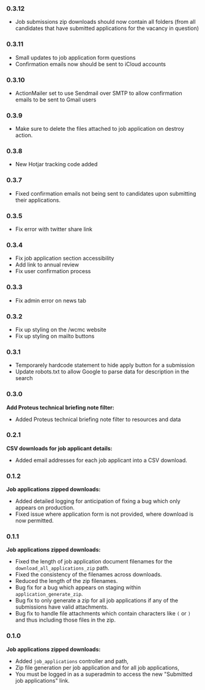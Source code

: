 ### 0.3.12

* Job submissions zip downloads should now contain all folders (from all candidates that have submitted applications for the vacancy in question)

### 0.3.11

* Small updates to job application form questions
* Confirmation emails now should be sent to iCloud accounts 

### 0.3.10

* ActionMailer set to use Sendmail over SMTP to allow confirmation emails to be sent to Gmail users 

### 0.3.9

* Make sure to delete the files attached to job application on destroy action.

### 0.3.8

* New Hotjar tracking code added 

### 0.3.7

* Fixed confirmation emails not being sent to candidates upon submitting their applications.

### 0.3.5

* Fix error with twitter share link

### 0.3.4

* Fix job application section accessibility
* Add link to annual review
* Fix user confirmation process

### 0.3.3

* Fix admin error on news tab

### 0.3.2

* Fix up styling on the /wcmc website
* Fix up styling on mailto buttons

### 0.3.1

* Temporarely hardcode statement to hide apply button for a submission
* Update robots.txt to allow Google to parse data for description in the search

### 0.3.0

**Add Proteus technical briefing note filter:**

* Added Proteus technical briefing note filter to resources and data


### 0.2.1

**CSV downloads for job applicant details:**

* Added email addresses for each job applicant into a CSV download.


### 0.1.2

**Job applications zipped downloads:**

* Added detailed logging for anticipation of fixing a bug which only appears on production.
* Fixed issue where application form is not provided, where download is now permitted.


### 0.1.1

**Job applications zipped downloads:**

* Fixed the length of job application document filenames for the `download_all_applications_zip` path.
* Fixed the consistency of the filenames across downloads.
* Reduced the length of the zip filenames.
* Bug fix for a bug which appears on staging within `application_generate_zip`.
* Bug fix to only generate a zip for all job applications if any of the submissions have valid attachments.
* Bug fix to handle file attachments which contain characters like `(` or `)` and thus including those files in the zip.


### 0.1.0

**Job applications zipped downloads:**

* Added `job_applications` controller and path,
* Zip file generation per job application and for all job applications,
* You must be logged in as a superadmin to access the new "Submitted job applications" link.
